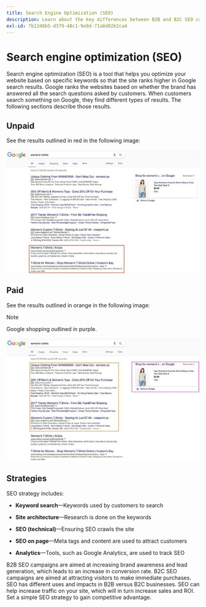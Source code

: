 ```yaml
---
title: Search Engine Optimization (SEO)
description: Learn about the key differences between B2B and B2C SEO campaigns.
exl-id: 7b1348b5-d379-48c1-9e9d-71a8d02b2ca4
---
```

# Search engine optimization (SEO)

Search engine optimization (SEO) is a tool that helps you optimize your website based on specific keywords so that the site ranks higher in Google search results. Google ranks the websites based on whether the brand has answered all the search questions asked by customers. When customers search something on Google, they find different types of results. The following sections describe those results.

## Unpaid

See the results outlined in red in the following image:

![Unpaid SEO Google search results](../../assets/playbooks/seo-unpaid.png)

## Paid

See the results outlined in orange in the following image:

>[!NOTE]
>
>Google shopping outlined in purple.

![Paid SEO Google search results](../../assets/playbooks/seo-paid.png)

## Strategies

SEO strategy includes:

- **Keyword search**—Keywords used by customers to search

- **Site architecture**—Research is done on the keywords

- **SEO (technical)**—Ensuring SEO crawls the site

- **SEO on page**—Meta tags and content are used to attract customers

- **Analytics**—Tools, such as Google Analytics, are used to track SEO

B2B SEO campaigns are aimed at increasing brand awareness and lead generation, which leads to an increase in conversion rate. B2C SEO campaigns are aimed at attracting visitors to make immediate purchases. SEO has different uses and impacts in B2B versus B2C businesses. SEO can help increase traffic on your site, which will in turn increase sales and ROI. Set a simple SEO strategy to gain competitive advantage.
